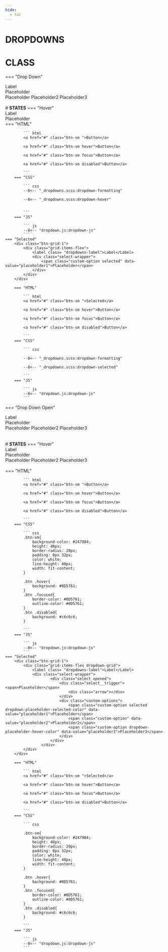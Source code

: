```yaml
---
hide:
  - toc
---
```

# **DROPDOWNS**

# **CLASS**

=== "Drop Down"
    <div class="btn-grid-1">
        <div class="grid-items-flex">
            <label class= "dropdowns-label">Label</Label>
                <div class="select-wrapper">
                    <div class="select">
                        <div class="select__trigger"><span>Placeholder</span>
                            <div class="arrow"></div>
                        </div>
                        <div class="custom-options">
                            <span class="custom-option" data-value="placeholder1">Placeholder</span>
                            <span class="custom-option" data-value="placeholder2">Placeholder2</span>
                            <span class="custom-option" data-value="placeholder3">Placeholder3</span>
                        </div>
                    </div>
                </div> 
        </div>
    </div>
    <br>
    # **STATES**
    === "Hover"
        <div class="btn-grid-1">
            <div class="grid-items-flex">
                <label class= "dropdowns-label">Label</Label>
                <div class="select-wrapper">
                    <span class="custom-option hovered" data-value="placeholder1">Placeholder</span>
                </div> 
            </div>
        </div>
        === "HTML"

            ``` html
            <a href="#" class="btn-sm ">Button</a>

            <a href="#" class="btn-sm hover">Button</a>

            <a href="#" class="btn-sm focus">Button</a>

            <a href="#" class="btn-sm disabled">Button</a>
            
            ```
        === "CSS"

            ``` css
            --8<-- "_dropdowns.scss:dropdown-formatting"

            --8<-- "_dropdowns.scss:dropdown-hover"

            
            ```
        === "JS"

            ``` js
            --8<-- "dropdown.js:dropdown-js"
            ```
    === "Selected"
        <div class="btn-grid-1">
            <div class="grid-items-flex">
                <label class= "dropdowns-label">Label</Label>
                <div class="select-wrapper">
                    <span class="custom-option selected" data-value="placeholder1">Placeholder</span>
                </div> 
            </div>
        </div>
        
        === "HTML"

            ``` html
            <a href="#" class="btn-sm ">Selected</a>

            <a href="#" class="btn-sm hover">Button</a>

            <a href="#" class="btn-sm focus">Button</a>

            <a href="#" class="btn-sm disabled">Button</a>
            
            ```
        === "CSS"

            ``` css

            --8<-- "_dropdowns.scss:dropdown-formatting"
            
            --8<-- "_dropdowns.scss:dropdown-selected"
            
            ```
        === "JS"

            ``` js
            --8<-- "dropdown.js:dropdown-js"
            ```
=== "Drop Down Open"
    <div class="btn-grid-1">
        <div class="grid-items-flex dropdown-grid">
            <label class= "dropdowns-label">Label</Label>
            <div class="select-wrapper">
                    <div class="select opened">
                        <div class="select__trigger"><span>Placeholder</span>
                            <div class="arrow"></div>
                        </div>
                        <div class="custom-options">
                            <span class="custom-option selected" data-value="placeholder1">Placeholder</span>
                            <span class="custom-option" data-value="placeholder2">Placeholder2</span>
                            <span class="custom-option dropdown-placeholder-hover-color" data-value="placeholder3">Placeholder3</span>
                        </div>
                    </div>
                </div>  
        </div>
    </div>
    <br>
    # **STATES**
    === "Hover"
        <div class="btn-grid-1">
            <div class="grid-items-flex dropdown-grid">
                <label class= "dropdowns-label">Label</Label>
                <div class="select-wrapper">
                        <div class="select opened">
                            <div class="select__trigger"><span>Placeholder</span>
                                <div class="arrow"></div>
                            </div>
                            <div class="custom-options">
                                <span class="custom-option selected" data-value="placeholder1">Placeholder</span>
                                <span class="custom-option" data-value="placeholder2">Placeholder2</span>
                                <span class="custom-option dropdown-placeholder-hover-color" data-value="placeholder3">Placeholder3</span>
                            </div>
                        </div>
                    </div>  
            </div>
        </div>
        === "HTML"

            ``` html
            <a href="#" class="btn-sm ">Button</a>

            <a href="#" class="btn-sm hover">Button</a>

            <a href="#" class="btn-sm focus">Button</a>

            <a href="#" class="btn-sm disabled">Button</a>
            
            ```
        === "CSS"

            ``` css
            .btn-sm{
                background-color: #247984;
                height: 40px;
                border-radius: 20px;
                padding: 0px 32px;
                color: white;
                line-height: 40px;
                width: fit-content;
            }

            .btn .hover{
                background: #0D5761;
            }
            .btn .focused{
                border-color: #0D5761;
                outline-color: #0D5761;
            }
            .btn .disabled{
                background: #c6c6c6;
            }
            
            ```
        === "JS"

            ``` js
            --8<-- "dropdown.js:dropdown-js"
            ```
    === "Selected"
        <div class="btn-grid-1">
            <div class="grid-items-flex dropdown-grid">
                <label class= "dropdowns-label">Label</Label>
                <div class="select-wrapper">
                        <div class="select opened">
                            <div class="select__trigger"><span>Placeholder</span>
                                <div class="arrow"></div>
                            </div>
                            <div class="custom-options">
                                <span class="custom-option selected dropdown-placeholder-selected-color" data-value="placeholder1">Placeholder</span>
                                <span class="custom-option" data-value="placeholder2">Placeholder2</span>
                                <span class="custom-option dropdown-placeholder-hover-color" data-value="placeholder3">Placeholder3</span>
                            </div>
                        </div>
                    </div>  
            </div>
        </div>
        
        === "HTML"

            ``` html
            <a href="#" class="btn-sm ">Selected</a>

            <a href="#" class="btn-sm hover">Button</a>

            <a href="#" class="btn-sm focus">Button</a>

            <a href="#" class="btn-sm disabled">Button</a>
            
            ```
        === "CSS"

            ``` css

            .btn-sm{
                background-color: #247984;
                height: 40px;
                border-radius: 20px;
                padding: 0px 32px;
                color: white;
                line-height: 40px;
                width: fit-content;
            }

            .btn .hover{
                background: #0D5761;
            }
            .btn .focused{
                border-color: #0D5761;
                outline-color: #0D5761;
            }
            .btn .disabled{
                background: #c6c6c6;
            }
            
            ```
        === "JS"

            ``` js
            --8<-- "dropdown.js:dropdown-js"
            ```